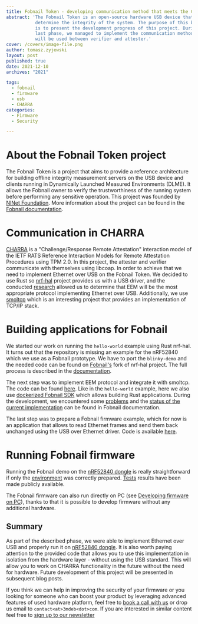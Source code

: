 ```yaml
---
title: Fobnail Token - developing communication method that meets the CHARRA requirements
abstract: 'The Fobnail Token is an open-source hardware USB device that helps to
           determine the integrity of the system. The purpose of this blog post
           is to present the development progress of this project. During the
           last phase, we managed to implement the communication method that
           will be used between verifier and attester.'
cover: /covers/image-file.png
author: tomasz.zyjewski
layout: post
published: true
date: 2021-12-10
archives: "2021"

tags:
  - fobnail
  - firmware
  - usb
  - CHARRA
categories:
  - Firmware
  - Security

---
```


# About the Fobnail Token project

The Fobnail Token is a project that aims to provide a reference architecture for
building offline integrity measurement servers on the USB device and clients
running in Dynamically Launched Measured Environments (DLME). It allows the
Fobnail owner to verify the trustworthiness of the running system before
performing any sensitive operation. This project was founded by [NlNet
Foundation](https://nlnet.nl/). More information about the project can be found
in the [Fobnail documentation](https://fobnail.3mdeb.com/).

# Communication in CHARRA

[CHARRA](https://github.com/Fraunhofer-SIT/charra) is a "Challenge/Response
Remote Attestation" interaction model of the IETF RATS Reference Interaction
Models for Remote Attestation Procedures using TPM 2.0. In this project, the
attester and verifier communicate with themselves using libcoap. In order to
achieve that we need to implement Ethernet over USB on the Fobnail Token. We
decided to use Rust so [nrf-hal](https://github.com/nrf-rs/nrf-hal) project
provides us with a USB driver, and the conducted
[research](https://fobnail.3mdeb.com/eth-over-usb-research/)
allowed us to determine that EEM will be the most appropriate protocol
implementing Ethernet over USB. Additionally, we use
[smoltcp](https://github.com/smoltcp-rs/smoltcp) which is an interesting project
that provides an implementation of TCP/IP stack.

# Building applications for Fobnail

We started our work on running the `hello-world` example using Rust nrf-hal. It
turns out that the repository is missing an example for the nRF52840 which we
use as a Fobnail prototype. We have to port the `blinky-demo` and the needed
code can be found on
[Fobnail's](https://github.com/fobnail/nrf-hal/tree/blinky-demo-nrf52840/examples/blinky-demo-nrf52840)
fork of nrf-hal project. The full process is described in the
[documentation](https://fobnail.3mdeb.com/flashing_samples/).

The next step was to implement EEM protocol and integrate it with smoltcp. The
code can be found
[here](https://github.com/fobnail/usbd-ethernet/tree/main/src). Like in the
`hello-world` example, here we also use [dockerized Fobnail
SDK](https://github.com/fobnail/fobnail-sdk) which allows building Rust
applications. During the development, we encountered some
[problems](https://fobnail.3mdeb.com/implementing-eth-over-usb/#encountered-problems)
and the [status of the current
implementation](https://fobnail.3mdeb.com/implementing-eth-over-usb/#status-of-current-implementation)
can be found in Fobnail documentation.

The last step was to prepare a Fobnail firmware example, which for now is an
application that allows to read Ethernet frames and send them back unchanged
using the USB over Ethernet driver. Code is available
[here](https://github.com/fobnail/fobnail/blob/main/src/main.rs).

# Running Fobnail firmware

Running the Fobnail demo on the [nRF52840
dongle](https://www.nordicsemi.com/Products/Development-hardware/nrf52840-dongle)
is really straightforward if only the
[environment](https://fobnail.3mdeb.com/environment/) was correctly prepared.
[Tests](https://fobnail.3mdeb.com/implementing-eth-over-usb/#testing) results
have been made publicly available.

The Fobnail firmware can also run directly on PC (see [Developing firmware on
PC](https://fobnail.3mdeb.com/local_development/)), thanks to that it is
possible to develop firmware without any additional hardware.

## Summary

As part of the described phase, we were able to implement Ethernet over USB and
properly run it on [nRF52840
dongle](https://www.nordicsemi.com/Products/Development-hardware/nrf52840-dongle).
It is also worth paying attention to the provided code that allows you to use
this implementation in isolation from the hardware layer - without using the USB
standard. This will allow you to work on CHARRA functionality in the future
without the need for hardware. Future development of this project will be
presented in subsequent blog posts.

If you think we can help in improving the security of your firmware or you
looking for someone who can boost your product by leveraging advanced features
of used hardware platform, feel free to [book a call with us](https://calendly.com/3mdeb/consulting-remote-meeting)
or drop us email to `contact<at>3mdeb<dot>com`. If you are interested in similar
content feel free to [sign up to our newsletter](https://newsletter.3mdeb.com/subscription/PW6XnCeK6)
